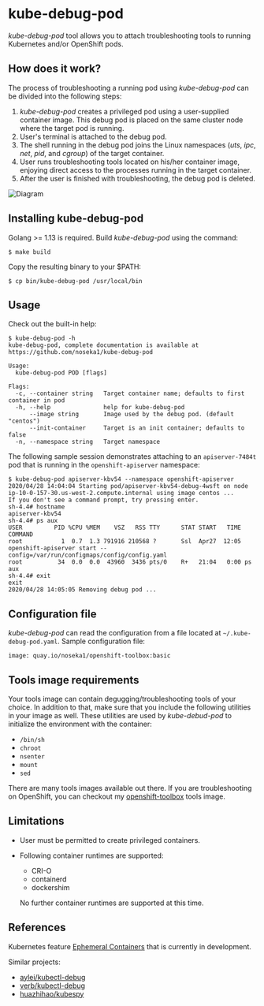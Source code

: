 # kube-debug-pod

*kube-debug-pod* tool allows you to attach troubleshooting tools to running Kubernetes and/or OpenShift pods.

## How does it work?

The process of troubleshooting a running pod using *kube-debug-pod* can be divided into the following steps:

1. *kube-debug-pod* creates a privileged pod using a user-supplied container image. This debug pod is placed on the same cluster node where the target pod is running.
2. User's terminal is attached to the debug pod.
3. The shell running in the debug pod joins the Linux namespaces (*uts*, *ipc*, *net*, *pid*, and *cgroup*) of the target container.
4. User runs troubleshooting tools located on his/her container image, enjoying direct access to the processes running in the target container.
5. After the user is finished with troubleshooting, the debug pod is deleted.

![Diagram](docs/kube_debug_pod_diagram.svg "Diagram")

## Installing kube-debug-pod

Golang >= 1.13 is required. Build *kube-debug-pod* using the command:

```
$ make build
```
Copy the resulting binary to your $PATH:

```
$ cp bin/kube-debug-pod /usr/local/bin
```

## Usage

Check out the built-in help:

```
$ kube-debug-pod -h
kube-debug-pod, complete documentation is available at https://github.com/noseka1/kube-debug-pod

Usage:
  kube-debug-pod POD [flags]

Flags:
  -c, --container string   Target container name; defaults to first container in pod
  -h, --help               help for kube-debug-pod
      --image string       Image used by the debug pod. (default "centos")
      --init-container     Target is an init container; defaults to false
  -n, --namespace string   Target namespace
```

The following sample session demonstrates attaching to an `apiserver-7484t` pod that is running in the `openshift-apiserver` namespace:

```
$ kube-debug-pod apiserver-kbv54 --namespace openshift-apiserver
2020/04/28 14:04:04 Starting pod/apiserver-kbv54-debug-4wsft on node ip-10-0-157-30.us-west-2.compute.internal using image centos ...
If you don't see a command prompt, try pressing enter.
sh-4.4# hostname
apiserver-kbv54
sh-4.4# ps aux
USER         PID %CPU %MEM    VSZ   RSS TTY      STAT START   TIME COMMAND
root           1  0.7  1.3 791916 210568 ?       Ssl  Apr27  12:05 openshift-apiserver start --config=/var/run/configmaps/config/config.yaml
root          34  0.0  0.0  43960  3436 pts/0    R+   21:04   0:00 ps aux
sh-4.4# exit
exit
2020/04/28 14:05:05 Removing debug pod ...
```

## Configuration file

*kube-debug-pod* can read the configuration from a file located at `~/.kube-debug-pod.yaml`. Sample configuration file:
```
image: quay.io/noseka1/openshift-toolbox:basic
```

## Tools image requirements

Your tools image can contain degugging/troubleshooting tools of your choice. In addition to that, make sure that you include the following utilities in your image as well. These utilities are used by *kube-debud-pod* to initialize the environment with the container:

* `/bin/sh`
* `chroot`
* `nsenter`
* `mount`
* `sed`

There are many tools images available out there. If you are troubleshooting on OpenShift, you can checkout my [openshift-toolbox](https://github.com/noseka1/openshift-toolbox) tools image.

## Limitations

* User must be permitted to create privileged containers.
* Following container runtimes are supported:
  * CRI-O
  * containerd
  * dockershim
  
  No further container runtimes are supported at this time.

## References

Kubernetes feature [Ephemeral Containers](https://github.com/kubernetes/enhancements/issues/277) that is currently in development.

Similar projects:

* [aylei/kubectl-debug](https://github.com/aylei/kubectl-debug)
* [verb/kubectl-debug](https://github.com/verb/kubectl-debug)
* [huazhihao/kubespy](https://github.com/huazhihao/kubespy)
